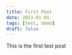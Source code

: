 ```yaml
---
title: First Post
date: 2023-01-01
tags: [test, demo]
draft: false
---
```


This is the first test post

